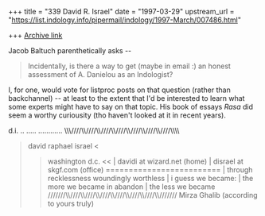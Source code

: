 +++
title = "339 David R. Israel"
date = "1997-03-29"
upstream_url = "https://list.indology.info/pipermail/indology/1997-March/007486.html"

+++
[Archive link](https://list.indology.info/pipermail/indology/1997-March/007486.html)

Jacob Baltuch parenthetically asks --

> Incidentally, is there a way to get (maybe in email :)
> an honest assessment of A. Danielou as an Indologist?

I, for one, would vote for listproc posts on that question (rather 
than backchannel) -- at least to the extent that I'd be interested to 
learn what some experts might have to say on that topic.  His book of 
essays *Rasa* did seem a worthy curiousity (tho haven't looked at it 
in recent years).

d.i.
..
.....
............
\\\\\\\////\\\\////\\\\////\\\\////\\\\////\\\\////\\\\////\\\\\\\
>    david   raphael   israel     <
 >>    washington  d.c.    <<
|   davidi at wizard.net  (home)
|   disrael at skgf.com   (office)
=========================
| through recklessness woundingly worthless
|                                       i guess we became:
| the more we became in abandon
|                                      the less we became
///////\\\\////\\\\////\\\\////\\\\////\\\\////\\\\////\\\\///////
Mirza Ghalib (according to yours truly)





